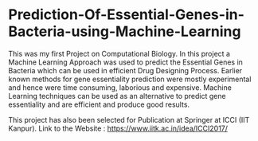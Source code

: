 # Prediction-Of-Essential-Genes-in-Bacteria-using-Machine-Learning

This was my first Project on Computational Biology. In this project a Machine Learning Approach was used to predict the Essential Genes in Bacteria which can be used in efficient Drug Designing Process. Earlier known methods for gene essentiality prediction were mostly experimental and hence were time consuming, laborious and expensive. Machine Learning techniques can be used as an alternative to predict gene essentiality and are efficient and produce good results.

This project has also been selected for Publication at Springer at ICCI (IIT Kanpur).
Link to the Website : https://www.iitk.ac.in/idea/ICCI2017/

